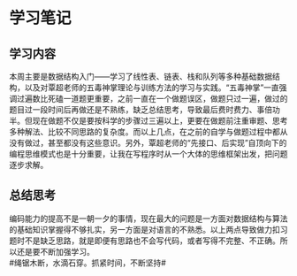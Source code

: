 # 学习笔记  
## 学习内容  
本周主要是数据结构入门——学习了线性表、链表、栈和队列等多种基础数据结构，以及对覃超老师的五毒神掌理论与训练方法的学习与实践。“五毒神掌”一直强调过遍数比死磕一道题更重要，之前一直在一个做题误区，做题只过一遍，做过的题目过一段时间后再做还是不熟练，缺乏总结思考，导致最后费时费力、事倍功半。但现在做题不仅是要按科学的步骤过三遍以上，更要在做题前注重审题、思考多种解法、比较不同思路的复杂度。而以上几点，在之前的自学与做题过程中都从没有做过，甚至都没有这些意识。另外，覃超老师的“先接口、后实现”自顶向下的编程思维模式也是十分重要，让我在写程序时从一个大体的思维框架出发，把问题逐步求解。  
## 总结思考  
编码能力的提高不是一朝一夕的事情，现在最大的问题是一方面对数据结构与算法的基础知识掌握得不够扎实，另一方面是对语言的不熟悉。以上两点导致做力扣习题时不是缺乏思路，就是即便有思路也不会写代码，或者写得不完整、不正确。所以还是要不断加强学习。  
#绳锯木断，水滴石穿。抓紧时间，不断坚持#


